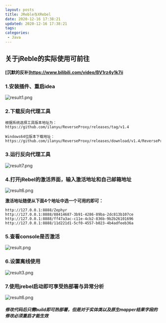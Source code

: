 ```yaml
---
layout: posts
title: JReble与XRebel
date: 2020-12-16 17:38:21
updated: 2020-12-16 17:38:21
tags: 
categories: 
 - Java
---
```



## 关于jReble的实际使用可前往

#### [**沉默的反补**]https://www.bilibili.com/video/BV1rz4y1k7ii

### 1.安装插件、重启idea



![result1.png](https://i.loli.net/2020/12/16/zv2WX6eCU7d1BFf.png)



### 2.下载反向代理工具



```
根据系统选择工具版本地址为：
https://github.com/ilanyu/ReverseProxy/releases/tag/v1.4

Windows64位版本下载地址：
https://github.com/ilanyu/ReverseProxy/releases/download/v1.4/ReverseProxy_windows_amd64.exe
```

### 3.运行反向代理工具



![result7.png](https://i.loli.net/2020/12/16/gsetnpTxbdL8UfI.png)



### 4.打开jRebel的激活界面，输入激活地址和自己邮箱地址



![result6.png](https://i.loli.net/2020/12/16/Jj4HWNfpzKCcdsr.png)



**激活地址随便从下面4个地址中选一个可用的即可：**



```
http://127.0.0.1:8888/Zephyr
http://127.0.0.1:8888/88414687-3b91-4286-89ba-2dc813b107ce
http://127.0.0.1:8888/ff47a3ac-c11e-4cb2-836b-9b2b26101696
http://127.0.0.1:8888/11d221d1-5cf0-4557-b023-4b4adfeeb36a
```

### 5.查看console是否激活



![result.png](https://i.loli.net/2020/12/16/PBnhJCQHj2rIAvM.png)



### 6.设置离线使用



![result3.png](https://i.loli.net/2020/12/16/o8s2ATV6mtbxQyp.png)



### 7.使用jrebel启动即可享受热部署与异常分析



![result6.png](https://i.loli.net/2020/12/16/f6Js4TYFltyCoEd.png)



##### 修改代码后只需build即可热部署，但是对于实体类以及原生mapper结果字段的修改必须重启才能生效
